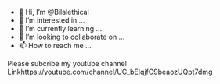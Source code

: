 - 👋 Hi, I’m @Bilalethical
- 👀 I’m interested in ...
- 🌱 I’m currently learning ...
- 💞️ I’m looking to collaborate on ...
- 📫 How to reach me ...

<!---
Bilalethical/Bilalethical is a ✨ special ✨ repository because its `README.md` (this file) appears on your GitHub profile.
You can click the Preview link to take a look at your changes.
--->
Please subcribe my youtube channel 
Linkhttps://youtube.com/channel/UC_bEIqjfC9beaozUQpt7dmg
